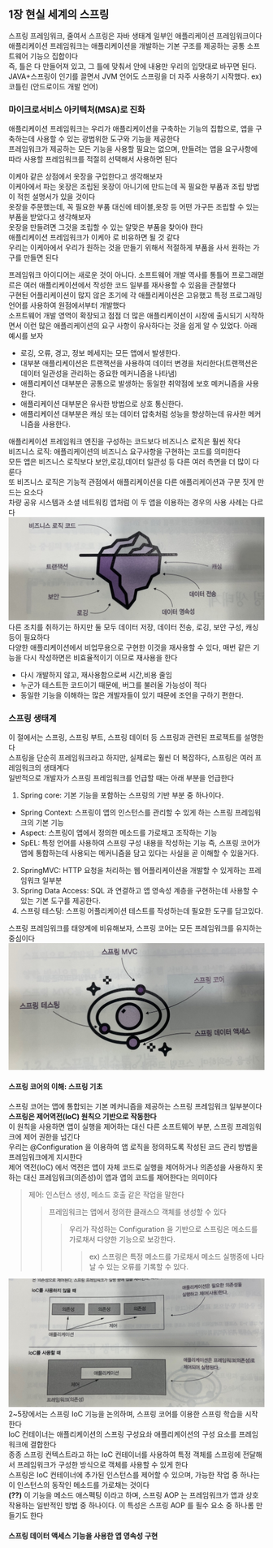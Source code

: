 ## 1장 현실 세계의 스프링
스프링 프레임워크, 줄여서 스프링은 자바 생태계 일부인 애플리케이션 프레임워크이다 <br>
애플리케이션 프레임워크는 애플리케이션을 개발하는 기본 구조를 제공하는 공통 소프트웨어 기능으 집합이다<br>
즉, 틀은 다 만들어져 있고, 그 틀에 맞춰서 안에 내용만 우리의 입맛대로 바꾸면 된다. <br>
JAVA+스프링이 인기를 끌면서 JVM 언어도 스프링을 더 자주 사용하기 시작했다. ex) 코틀린 (안드로이드 개발 언어) <br>

### 마이크로서비스 아키텍처(MSA)로 진화
애플리케이션 프레임워크는 우리가 애플리케이션을 구축하는 기능의 집합으로, 앱을 구축하는데 사용할 수 있는 광범위한 도구와 기능을 제공한다 <br>
프레임워크가 제공하는 모든 기능을 사용할 필요는 없으며, 만들려는 앱을 요구사항에 따라 사용할 프레임워크를 적절히 선택해서 사용하면 된다 <br>

이케아 같은 상점에서 옷장을 구입한다고 생각해보자 <br>
이케아에서 파는 옷장은 조립된 옷장이 아니기에 만드는데 꼭 필요한 부품과 조립 방법이 적힌 설명서가 있을 것이다 <br>
옷장을 주문했는데, 꼭 필요한 부품 대신에 테이블,옷장 등 어떤 가구든 조립할 수 있는 부품을 받았다고 생각해보자 <br>
옷장을 만들려면 그것을 조립할 수 있는 알맞은 부품을 찾아야 한다 <br>
애플리케이션 프레임워크가 이케아 로 비유하면 될 것 같다 <br>
우리는 이케아에서 우리가 원하는 것을 만들기 위해서 적절하게 부품을 사서 원하는 가구를 만들면 된다 <br>

프레임워크 아이디어는 새로운 것이 아니다. 소프트웨어 개발 역사를 통틀어 프로그래먿르은 여러 애플리케이션에서 작성한 코드 일부를 재사용할 수 있음을 관찰했다 <br>
구현된 어플리케이션이 많지 않은 초기에 각 애플리케이션은 고유했고 특정 프로그래밍 언어를 사용하여 원점에서부터 개발했다 <br>
소프트웨어 개발 영역이 확장되고 점점 더 많은 애플리케이션이 시장에 출시되기 시작하면서 이런 많은 애플리케이션의 요구 사항이 유사하다는 것을 쉽게 알 수 있었다. 아래 예시를 보자 <br>
- 로깅, 오류, 경고, 정보 메세지는 모든 앱에서 발생한다.
- 대부분 애플리케이션은 트랜잭션을 사용하여 데이터 변경을 처리한다(트랜잭션은 데이터 일관성을 관리하는 중요한 메커니즘을 나타냄)
- 애플리케이션 대부분은 공통으로 발생하는 동일한 취약점에 보호 메커니즘을 사용한다.
- 애플리케이션 대부분은 유사한 방법으로 상호 통신한다.
- 애플리케이션 대부분은 캐싱 또는 데이터 압축처럼 성능을 향상하는데 유사한 메커니즘을 사용한다.

애플리케이션 프레임워크 엔진을 구성하는 코드보다 비즈니스 로직은 훨씬 작다 <br>
비즈니스 로직: 애플리케이션의 비즈니스 요구사항을 구현하는 코드를 의미한다 <br>
모든 앱은 비즈니스 로직보다 보안,로깅,데이터 일관성 등 다른 여러 측면을 더 많이 다룬다<br>
또 비즈니스 로직은 기능적 관점에서 애플리케이션을 다른 애플리케이션과 구분 짓게 만드는 요소다 <br>
차량 공유 시스템과 소셜 네트워킹 앱처럼 이 두 앱을 이용하는 경우의 사용 사례는 다르다<br>
![a.jpeg](a.jpeg)
다른 조치를 취하기는 하지만 둘 모두 데이터 저장, 데이터 전송, 로깅, 보안 구성, 캐싱 등이 필요하다 <br>
다양한 애플리케이션에서 비업무용으로 구현한 이것을 재사용할 수 있다, 매번 같은 기능을 다시 작성하면은 비효율적이기 이므로 재사용을 한다 <br>
- 다시 개발하지 않고, 재사용함으로써 시간,비용 줄임
- 누군가 테스트한 코드이기 때문에, 버그를 불러올 가능성이 적다
- 동일한 기능을 이해하는 많은 개발자들이 있기 때문에 조언을 구하기 편한다.


### 스프링 생태계
이 절에서는 스프링, 스프링 부트, 스프링 데이터 등 스프링과 관련된 프로젝트를 설명한다 <br>
스프링을 단순히 프레임워크라고 하지만, 실제로는 훨씬 더 복잡하다, 스프링은 여러 프레임워크의 생태계다 <br>
일반적으로 개발자가 스프링 프레임워크를 언급할 때는 아래 부분을 언급한다
1) Spring core: 기본 기능을 포함하는 스프링의 기반 부분 중 하나이다.
- Spring Context: 스프링이 앱의 인스턴스를 관리할 수 있게 하는 스프링 프레임워크의 기본 기능
- Aspect: 스프링이 앱에서 정의한 메소드를 가로채고 조작하는 기능
- SpEL: 특정 언어를 사용하여 스프링 구성 내용을 작성하는 기능
즉, 스프링 코어가 앱에 통합하는데 사용되는 메커니즘을 담고 있다는 사실을 곧 이해할 수 있을거다.
2) SpringMVC: HTTP 요청을 처리하는 웹 어플리케이션을 개발할 수 있게하는 프레임워크 일부분
3) Spring Data Access: SQL 과 연결하고 앱 영속성 계층을 구현하는데 사용할 수 있는 기본 도구를 제공한다.
4) 스프링 테스팅: 스프링 어플리케이션 테스트를 작성하는데 필요한 도구를 담고있다.

스프링 프레임워크를 태양계에 비유해보자, 스프링 코어는 모든 프레임워크를 유지하는 중심이다 
![img2.jpeg](img2.jpeg)

#### 스프링 코어의 이해: 스프링 기초
스프링 코어는 앱에 통합되는 기본 메커니즘을 제공하는 스프링 프레임워크 일부분이다 <br>
<b>스프링은 제어역전(IoC) 원칙으 기반으로 작동한다</b> <br>
이 원칙을 사용하면 앱이 실행을 제어하는 대신 다른 소프트웨어 부분, 스프링 프레임워크에 제어 권한을 넘긴다 <br>
우리는 @Configuration 을 이용하여 앱 로직을 정의하도록 작성된 코드 관리 방법을 프레임워크에게 지시한다 <br>
제어 역전(IoC) 에서 역전은 앱이 자체 코드로 실행을 제어하거나 의존성을 사용하지 못하는 대신 프레임워크(의존성)이 앱과 앱의 코드를 제어한다는 의미이다 <br>
> 제어: 인스턴스 생성, 메소드 호출 같은 작업을 말한다 
> > 프레임워크는 앱에서 정의한 클래스으 객체를 생성할 수 있다
> >> 우리가 작성하는 Configuration 을 기반으로 스프링은 메소드를 가로채서 다양한 기능으로 보강한다.
> >>> ex) 스프링은 특정 메소드를 가로채서 메소드 실행중에 나타날 수 있는 오류를 기록할 수 있다.

![3.jpeg](3.jpeg)
2~5장에서는 스프링 IoC 기능을 논의하며, 스프링 코어를 이용한 스프링 학습을 시작한다 <br>
IoC 컨테이너는 애플리케이션의 스프링 구성요솨 애플리케이션의 구성 요소를 프레임워크에 결합한다 <br>
종종 스프링 컨텍스트라고 하는 IoC 컨테이너를 사용하여 특정 객체를 스프링에 전달해서 프레임워크가 구성한 방식으로 객체를 사용할 수 있게 한다 <br>
스프링은 IoC 컨테이너에 추가된 인스턴스를 제어할 수 있으며, 가능한 작업 중 하나는 이 인스턴스의 동작인 메소드를 가로채는 것이다 <br> **(??)**
이 기능을 메소드 애스펙팅 이라고 하며, 스프링 AOP 는 프레임워크가 앱과 상호작용하는 일반적인 방법 중 하나이다. 이 특성은 스프링 AOP 를 필수 요소 중 하나롬 만들기도 한다

#### 스프링 데이터 액세스 기능을 사용한 앱 영속성 구현



































